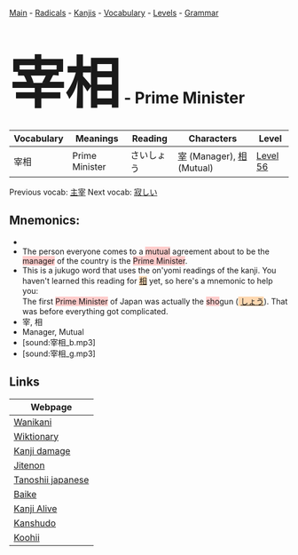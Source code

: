 <style> bigfont {font-size: 100px}</style>
[Main](../README.md) -
[Radicals](../radicals.md) -
[Kanjis](../kanjis.md) -
[Vocabulary](../vocabulary.md) -
[Levels](../levels.md) -
[Grammar](../grammar.md)
# <bigfont> 宰相</bigfont> - Prime Minister 

| Vocabulary | Meanings | Reading | Characters | Level |
| --- | --- | --- | --- | --- |
| 宰相 | Prime Minister | さいしょう |  [宰](../kanjis/宰.md) (Manager), [相](../kanjis/相.md) (Mutual) | [Level 56](../levels/wk_level56.md) |

Previous vocab: [主宰](主宰.md) Next vocab: [寂しい](寂しい.md) 

## Mnemonics:

* 
* The person everyone comes to a <span style="background-color:#ffcccb"> mutual</span> agreement about to be the <span style="background-color:#ffcccb"> manager</span> of the country is the <span style="background-color:#ffcccb"> Prime Minister</span>.
* This is a jukugo word that uses the on'yomi readings of the kanji. You haven't learned this reading for <span style="background-color:#fed8b1"> [相](https://jisho.org/search/相)</span> yet, so here's a mnemonic to help you:<br />The first <span style="background-color:#ffcccb"> Prime Minister</span> of Japan was actually the <span style="background-color:#ffcccb"> sho</span>gun (<span style="background-color:#fed8b1"> [しょう](https://jisho.org/search/しょう)</span>). That was before everything got complicated.
* 宰, 相
* Manager, Mutual
* [sound:宰相_b.mp3]
* [sound:宰相_g.mp3]


## Links 

| Webpage |
| --- |
| [Wanikani          ](https://www.wanikani.com/kanji/宰相) |
| [Wiktionary        ](https://en.wiktionary.org/wiki/宰相) |
| [Kanji damage      ](http://www.kanjidamage.com/kanji/search?utf8=✓&q=宰相) |
| [Jitenon           ](https://jitenon.com/kanji/宰相) |
| [Tanoshii japanese ](https://www.tanoshiijapanese.com/dictionary/kanji.cfm?k=宰相) |
| [Baike             ](https://baike.baidu.com/item/宰相) |
| [Kanji Alive       ](https://app.kanjialive.com/宰相) |
| [Kanshudo          ](https://www.kanshudo.com/searchmn?q=宰相) |
| [Koohii            ](https://kanji.koohii.com/study/kanji/宰相) |
